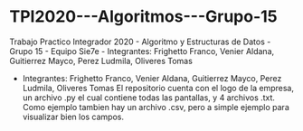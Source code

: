 # TPI2020---Algoritmos---Grupo-15
Trabajo Practico Integrador 2020 - Algoritmo y Estructuras de Datos - Grupo 15 - Equipo Sie7e - Integrantes: Frighetto Franco, Venier Aldana, Guitierrez Mayco, Perez Ludmila, Oliveres Tomas

- Integrantes: Frighetto Franco, Venier Aldana, Guitierrez Mayco, Perez Ludmila, Oliveres Tomas
El repositorio cuenta con el logo de la empresa, un archivo .py el cual contiene todas las pantallas, y 4 archivos .txt.
Como ejemplo tambien hay un archivo .csv, pero a simple ejemplo para visualizar bien los campos.
